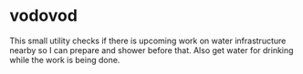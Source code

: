# vodovod

This small utility checks if there is upcoming work on water infrastructure nearby so I can prepare and shower before that. Also get water for drinking while the work is being done.
